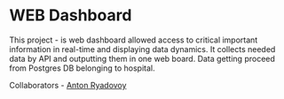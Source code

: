 # WEB Dashboard

This project - is web dashboard allowed access to critical important information in real-time
and displaying data dynamics. It collects needed data by API and outputting them in one web board. 
Data getting proceed from Postgres DB belonging to hospital.

Collaborators - [Anton Ryadovoy](https://github.com/AntonRyadovoy) 